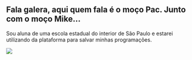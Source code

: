 ## Fala galera, aqui quem fala é o moço Pac. Junto com o moço Mike...

Sou aluna de uma escola estadual do interior de São Paulo e estarei utilizando da plataforma para salvar minhas programações.

![](https://media.tenor.com/sjQ6qGG1rrYAAAAi/pac-tazercraft.gif)
